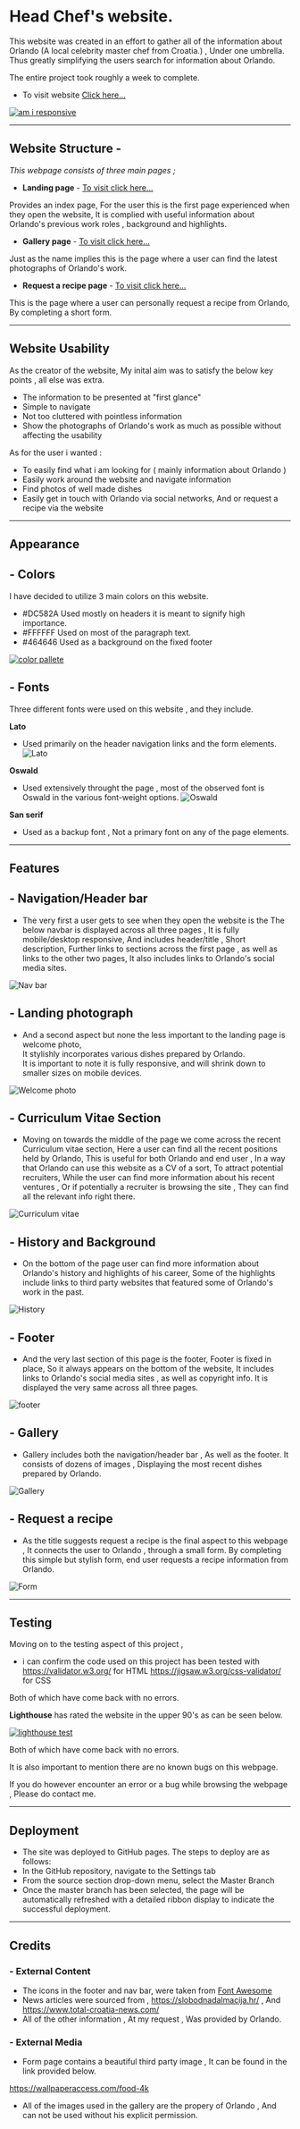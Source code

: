 # Head Chef's website.

This website was created in an effort to gather all of the information about Orlando (A local celebrity master chef from Croatia.) , Under one umbrella.  
Thus greatly simplifying the users search for information about Orlando.

The entire project took roughly a week to complete.

 - To visit website [Click here...](https://karlox01.github.io/My-first-project-repo/)

[![am i responsive](images/readmephotos/am_i_responsive.JPG)](https://github.com/Karlox01/My-first-project-repo/blob/Main/images/readmephotos/am_i_responsive.JPG)


***

## __Website Structure__ -

_This webpage consists of three main pages ;_
*  __Landing page__ - [To visit click here...](https://karlox01.github.io/My-first-project-repo/)

 Provides an index page, For the user this is the first page experienced when they open the website, It is complied with useful information about Orlando's previous work roles , background and highlights.
* __Gallery page__ - [To visit click here...](https://karlox01.github.io/My-first-project-repo/gallery.html)

 Just as the name implies this is the page where a user can find the latest photographs of Orlando's work.

* __Request a recipe page__ - [To visit click here...](https://karlox01.github.io/My-first-project-repo/form.html)

 This is the page where a user can personally request a recipe from Orlando, By completing a short form.

 *** 

## Website Usability

As the creator of the website, My inital aim was to satisfy the below key points , all else was extra.

* The information to be presented at "first glance"
* Simple to navigate
* Not too cluttered with pointless information
* Show the photographs of Orlando's work as much as possible without affecting the usability


As for the user i wanted : 

* To easily find what i am looking for ( mainly information about Orlando )
* Easily work around the website and navigate information
* Find photos of well made dishes
* Easily get in touch with Orlando via social networks, And or request a recipe via the website

*** 
 ## Appearance
 ## - Colors

 I have decided to utilize 3 main colors on this website.

  * #DC582A Used mostly on headers it is meant to signify high importance.
  * #FFFFFF Used on most of the paragraph text.
  * #464646 Used as a background on the fixed footer 

  [![color pallete](images/readmephotos/colors.JPG)](https://raw.githubusercontent.com/Karlox01/My-first-project-repo/Main/images/readmephotos/colors.JPG)

 
## - Fonts

Three different fonts were used on this website , and they include.  

__Lato__  
* Used primarily on the header navigation links and the form elements.
![Lato](images/readmephotos/Lato.JPG)

__Oswald__   
* Used extensively throught the page , most of the observed font is Oswald in the various font-weight options.
![Oswald](images/readmephotos/Oswald.JPG)

__San serif__
* Used as a backup font , Not a primary font on any of the page elements.
*** 

 ## __Features__

## - Navigation/Header bar 

* The very first a user gets to see when they open the website is the 
The below navbar is displayed across all three pages , It is fully mobile/desktop responsive, And includes header/title , Short description, Further links to sections across the first page , as well as links to the other two pages, It also includes links to Orlando's social media sites.

![Nav bar](images/readmephotos/header_nav.JPG)

 ## - Landing photograph 

* And a second aspect but none the less important to the landing page is welcome photo,  
It stylishly incorporates various dishes prepared by Orlando.  
It is important to note it is fully responsive, and will shrink down to smaller sizes on mobile devices.

![Welcome photo](/images/readmephotos/hero-image-readme.JPG)

## - Curriculum Vitae Section 

* Moving on towards the middle of the page we come across the recent Curriculum vitae section, Here a user can find all the recent positions held by Orlando, This is useful for both Orlando and end user , In a way that Orlando can use this website as a CV of a sort, To attract potential recruiters, While the user can find more information about his recent ventures , Or if potentially a recruiter is browsing the site , They can find all the relevant info right there.

![Curriculum vitae](/images/readmephotos/main-ethos.JPG)

## - History and Background 

* On the bottom of the page user can find more information about Orlando's history and highlights of his career, Some of the highlights include links to third party websites that featured some of Orlando's work in the past.

![History](/images/readmephotos/about_me.JPG)


## - Footer 

* And the very last section of this page is the footer, Footer is fixed in place, So it always appears on the bottom of the website, It includes links to Orlando's social media sites , as well as copyright info. 
It is displayed the very same across all three pages.

![footer](/images/readmephotos/footer.JPG)


## - Gallery

* Gallery includes both the navigation/header bar , As well as the footer.
It consists of dozens of images , Displaying the most recent dishes prepared by Orlando.

![Gallery](/images/readmephotos/gallery.JPG)



## - Request a recipe

* As the title suggests request a recipe is the final aspect to this webpage , It connects the user to Orlando , through a small form.
By completing this simple but stylish form, end user requests a recipe information from Orlando.

![Form](/images/readmephotos/recipe_request.JPG)


***


## __Testing__

Moving on to the testing aspect of this project , 

* i can confirm the code used on this project has been tested with 
 https://validator.w3.org/ for HTML
 https://jigsaw.w3.org/css-validator/ for CSS

 Both of which have come back with no errors.
 


__Lighthouse__ has rated the website in the upper 90's as can be seen below.

[![lighthouse test](images/readmephotos/lighthouse_score.JPG)](https://github.com/Karlox01/My-first-project-repo/blob/Main/images/readmephotos/lighthouse_score.JPG)


Both of which have come back with no errors.

It is also important to mention there are no known bugs on this webpage.

If you do however encounter an error or a bug while browsing the webpage , Please do contact me.

***

## __Deployment__

- The site was deployed to GitHub pages. The steps to deploy are as follows:
- In the GitHub repository, navigate to the Settings tab 
- From the source section drop-down menu, select the Master Branch
- Once the master branch has been selected, the page will be automatically refreshed with a detailed ribbon display to indicate the successful deployment. 


*** 



## __Credits__


### - External Content

- The icons in the footer and nav bar, were taken from [Font Awesome](https://fontawesome.com/)
- News articles were sourced from , https://slobodnadalmacija.hr/ , And   
https://www.total-croatia-news.com/
- All of the other information , At my request , Was provided by Orlando.


### - External Media


- Form page contains a beautiful third party image , It can be found in the link provided below.

https://wallpaperaccess.com/food-4k

- All of the images used in the gallery are the propery of Orlando , And can not be used without his explicit permission.




